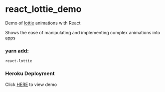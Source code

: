 # react_lottie_demo

Demo of [lottie](https://lottiefiles.com/) animations with React

Shows the ease of manipulating and implementing complex animations into apps

### yarn add:

`react-lottie`

### Heroku Deployment

Click [HERE](https://lit-brushlands-43608.herokuapp.com/) to view demo
